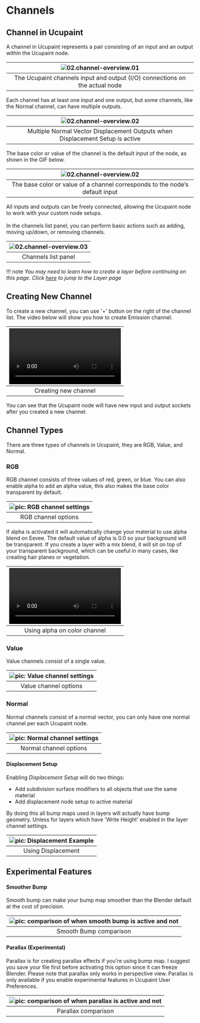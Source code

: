 # Channels

## Channel in Ucupaint

A channel in Ucupaint represents a pair consisting of an input and an output within the Ucupaint node. 

|![02.channel-overview.01](./source/02.channel-overview.01.1.png)|
|:--:|
|The Ucupaint channels input and output (I/O) connections on the actual node| {align=center}

Each channel has at least one input and one output, but some channels, like the Normal channel, can have multiple outputs.

|![02.channel-overview.02](./source/02.channel-overview.02.1.png)|
|:--:|
|Multiple Normal Vector Displacement Outputs when Displacement Setup is active| {align=center}

The base color or value of the channel is the default input of the node, as shown in the GIF below.

|![02.channel-overview.02](./source/02.channel-overview.02.2.gif)|
|:--:|
|The base color or value of a channel corresponds to the node’s default input| {align=center}

All inputs and outputs can be freely connected, allowing the Ucupaint node to work with your custom node setups.
<br/>
<br/>
In the channels list panel, you can perform basic actions such as adding, moving up/down, or removing channels.

|![02.channel-overview.03](./source/02.channel-overview.03.png)|
|:--:|
|Channels list panel| {align=center}

!!! note
    *You may need to learn how to create a layer before continuing on this page. Click [here](../01.02.layer/#creating-new-layer-quick-guide) to jump to the Layer page*

## Creating New Channel

To create a new channel, you can use '+' button on the right of the channel list. The video below will show you how to create Emission channel.

<!-- TEMP OLD TEXT: You can create new channel by using the + button on the right of the chanels list, it will gives you channel type options, which are RGB, Value, and Normal.
For demonstration, let's try to create new channel that connect to emission socket on the principled bsdf.
Now the popup appears, if you already decided to connect it to principled bsdf, you don't have to manually name the channel, just choose emission on the dropdown, it will automatically set the name of your channel, and if you click ok, it will also connect the sockets. -->

|![type:video](./source/02.channel-overview.04.mp4)|
|:--:|
|Creating new channel| {align=center, width=100%}

You can see that the Ucupaint node will have new input and output sockets after you created a new channel.

## Channel Types
There are three types of channels in Ucupaint, they are RGB, Value, and Normal.

### RGB
RGB channel consists of three values of red, green, or blue. You can also enable alpha to add an alpha value, this also makes the base color transparent by default.

|![pic: RGB channel settings](./source/02.channel.05.png)|
|:--:|
|RGB channel options| {align=center}

If alpha is activated it will automatically change your material to use alpha blend on Eevee. The default value of alpha is 0.0 so your background will be transparent.
If you create a layer with a mix blend, it will sit on top of your transparent background, which can be useful in many cases, like creating hair planes or vegetation.

|![type:video](./source/02.channel.06.mp4)|
|:--:|
|Using alpha on color channel| {align=center}

### Value
Value channels consist of a single value.

|![pic: Value channel settings](./source/02.channel.07.png)|
|:--:|
|Value channel options| {align=center}

### Normal
Normal channels consist of a normal vector, you can only have one normal channel per each Ucupaint node.

|![pic: Normal channel settings](./source/02.channel.08.png)|
|:--:|
|Normal channel options| {align=center}


#### Displacement Setup
Enabling _Displacement Setup_ will do two things:

- Add subdivision surface modifiers to all objects that use the same material
- Add displacement node setup to active material

By doing this all bump maps used in layers will actually have bump geometry. Unless for layers which have 'Write Height' enabled in the layer channel settings.
<!-- Need more explanation -->

|![pic: Displacement Example](./source/02.channel.11.png)|
|:--:|
|Using Displacement| {align=center}

## Experimental Features

#### Smoother Bump
Smooth bump can make your bump map smoother than the Blender default at the cost of precision.

|![pic: comparison of when smooth bump is active and not](./source/02.channel.09.png)|
|:--:|
|Smooth Bump comparison| {align=center}

#### Parallax (Experimental)
Parallax is for creating parallax effects if you're using bump map. I suggest you save your file first before activating this option since it can freeze Blender. Please note that parallax only works in perspective view. Parallax is only available if you enable experimental features in Ucupaint User Preferences.

|![pic: comparison of when parallax is active and not](./source/02.channel.10.png)|
|:--:|
|Parallax comparison| {align=center}
